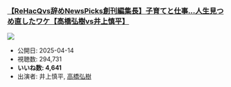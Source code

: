 ### [【ReHacQvs辞めNewsPicks創刊編集長】子育てと仕事…人生見つめ直したワケ【高橋弘樹vs井上慎平】](https://www.youtube.com/watch?v=_Ccuh2YNWqQ)
[![](https://img.youtube.com/vi/_Ccuh2YNWqQ/sddefault.jpg)](https://www.youtube.com/watch?v=_Ccuh2YNWqQ)
-   公開日: 2025-04-14
-   視聴数: 294,731
-   **いいね数: 4,641**
-   出演者: 井上慎平, [高橋弘樹](/rehacq_fan/people/高橋弘樹 "wikilink")
